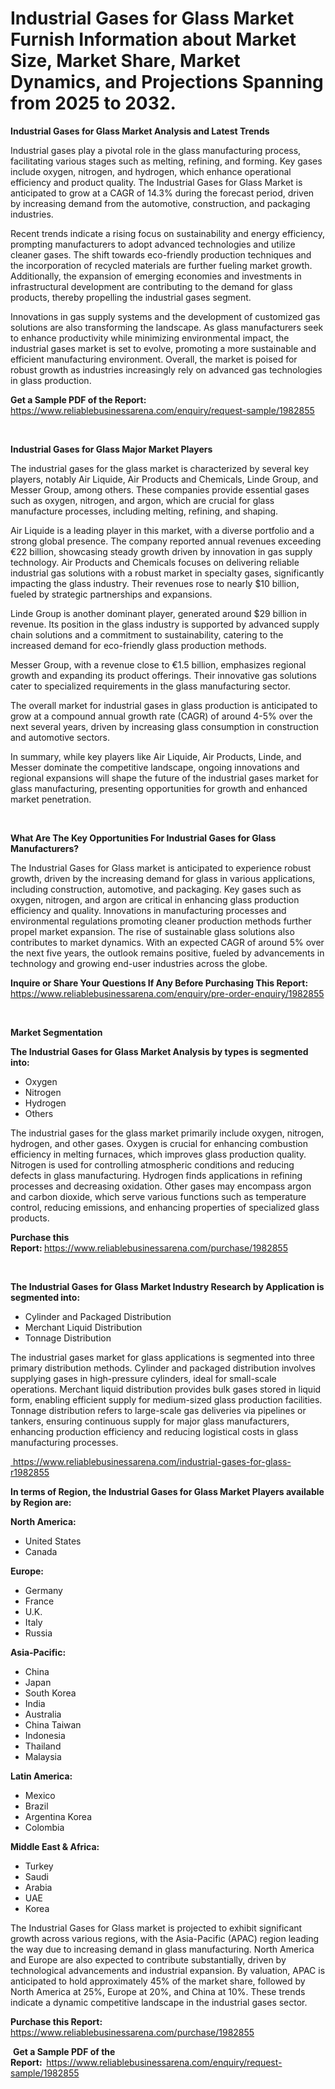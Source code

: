<p><h1>Industrial Gases for Glass Market Furnish Information about Market Size, Market Share, Market Dynamics, and Projections Spanning from 2025 to 2032.</h1></p><p><strong>Industrial Gases for Glass Market Analysis and Latest Trends</strong></p>
<p><p>Industrial gases play a pivotal role in the glass manufacturing process, facilitating various stages such as melting, refining, and forming. Key gases include oxygen, nitrogen, and hydrogen, which enhance operational efficiency and product quality. The Industrial Gases for Glass Market is anticipated to grow at a CAGR of 14.3% during the forecast period, driven by increasing demand from the automotive, construction, and packaging industries.</p><p>Recent trends indicate a rising focus on sustainability and energy efficiency, prompting manufacturers to adopt advanced technologies and utilize cleaner gases. The shift towards eco-friendly production techniques and the incorporation of recycled materials are further fueling market growth. Additionally, the expansion of emerging economies and investments in infrastructural development are contributing to the demand for glass products, thereby propelling the industrial gases segment.</p><p>Innovations in gas supply systems and the development of customized gas solutions are also transforming the landscape. As glass manufacturers seek to enhance productivity while minimizing environmental impact, the industrial gases market is set to evolve, promoting a more sustainable and efficient manufacturing environment. Overall, the market is poised for robust growth as industries increasingly rely on advanced gas technologies in glass production.</p></p>
<p><strong>Get a Sample PDF of the Report:&nbsp;</strong> <a href="https://www.reliablebusinessarena.com/enquiry/request-sample/1982855?utm_campaign=2632&utm_medium=2&utm_source=Github&utm_content=ia&utm_term=15042025&utm_id=industrial-gases-for-glass">https://www.reliablebusinessarena.com/enquiry/request-sample/1982855</a></p>
<p>&nbsp;</p>
<p><strong>Industrial Gases for Glass Major Market Players</strong></p>
<p><p>The industrial gases for the glass market is characterized by several key players, notably Air Liquide, Air Products and Chemicals, Linde Group, and Messer Group, among others. These companies provide essential gases such as oxygen, nitrogen, and argon, which are crucial for glass manufacture processes, including melting, refining, and shaping.</p><p>Air Liquide is a leading player in this market, with a diverse portfolio and a strong global presence. The company reported annual revenues exceeding €22 billion, showcasing steady growth driven by innovation in gas supply technology. Air Products and Chemicals focuses on delivering reliable industrial gas solutions with a robust market in specialty gases, significantly impacting the glass industry. Their revenues rose to nearly $10 billion, fueled by strategic partnerships and expansions.</p><p>Linde Group is another dominant player, generated around $29 billion in revenue. Its position in the glass industry is supported by advanced supply chain solutions and a commitment to sustainability, catering to the increased demand for eco-friendly glass production methods.</p><p>Messer Group, with a revenue close to €1.5 billion, emphasizes regional growth and expanding its product offerings. Their innovative gas solutions cater to specialized requirements in the glass manufacturing sector.</p><p>The overall market for industrial gases in glass production is anticipated to grow at a compound annual growth rate (CAGR) of around 4-5% over the next several years, driven by increasing glass consumption in construction and automotive sectors.</p><p>In summary, while key players like Air Liquide, Air Products, Linde, and Messer dominate the competitive landscape, ongoing innovations and regional expansions will shape the future of the industrial gases market for glass manufacturing, presenting opportunities for growth and enhanced market penetration.</p></p>
<p>&nbsp;</p>
<p><strong>What Are The Key Opportunities For Industrial Gases for Glass Manufacturers?</strong></p>
<p><p>The Industrial Gases for Glass market is anticipated to experience robust growth, driven by the increasing demand for glass in various applications, including construction, automotive, and packaging. Key gases such as oxygen, nitrogen, and argon are critical in enhancing glass production efficiency and quality. Innovations in manufacturing processes and environmental regulations promoting cleaner production methods further propel market expansion. The rise of sustainable glass solutions also contributes to market dynamics. With an expected CAGR of around 5% over the next five years, the outlook remains positive, fueled by advancements in technology and growing end-user industries across the globe.</p></p>
<p><strong>Inquire or Share Your Questions If Any Before Purchasing This Report:</strong> <a href="https://www.reliablebusinessarena.com/enquiry/pre-order-enquiry/1982855?utm_campaign=2632&utm_medium=2&utm_source=Github&utm_content=ia&utm_term=15042025&utm_id=industrial-gases-for-glass">https://www.reliablebusinessarena.com/enquiry/pre-order-enquiry/1982855</a></p>
<p>&nbsp;</p>
<p><strong>Market Segmentation</strong></p>
<p><strong>The Industrial Gases for Glass Market Analysis by types is segmented into:</strong></p>
<p><ul><li>Oxygen</li><li>Nitrogen</li><li>Hydrogen</li><li>Others</li></ul></p>
<p><p>The industrial gases for the glass market primarily include oxygen, nitrogen, hydrogen, and other gases. Oxygen is crucial for enhancing combustion efficiency in melting furnaces, which improves glass production quality. Nitrogen is used for controlling atmospheric conditions and reducing defects in glass manufacturing. Hydrogen finds applications in refining processes and decreasing oxidation. Other gases may encompass argon and carbon dioxide, which serve various functions such as temperature control, reducing emissions, and enhancing properties of specialized glass products.</p></p>
<p><strong>Purchase this Report:&nbsp;</strong><a href="https://www.reliablebusinessarena.com/purchase/1982855?utm_campaign=2632&utm_medium=2&utm_source=Github&utm_content=ia&utm_term=15042025&utm_id=industrial-gases-for-glass">https://www.reliablebusinessarena.com/purchase/1982855</a></p>
<p>&nbsp;</p>
<p><strong>The Industrial Gases for Glass Market Industry Research by Application is segmented into:</strong></p>
<p><ul><li>Cylinder and Packaged Distribution</li><li>Merchant Liquid Distribution</li><li>Tonnage Distribution</li></ul></p>
<p><p>The industrial gases market for glass applications is segmented into three primary distribution methods. Cylinder and packaged distribution involves supplying gases in high-pressure cylinders, ideal for small-scale operations. Merchant liquid distribution provides bulk gases stored in liquid form, enabling efficient supply for medium-sized glass production facilities. Tonnage distribution refers to large-scale gas deliveries via pipelines or tankers, ensuring continuous supply for major glass manufacturers, enhancing production efficiency and reducing logistical costs in glass manufacturing processes.</p></p>
<p><a href="https://www.reliablebusinessarena.com/industrial-gases-for-glass-r1982855?utm_campaign=2632&utm_medium=2&utm_source=Github&utm_content=ia&utm_term=15042025&utm_id=industrial-gases-for-glass">&nbsp;https://www.reliablebusinessarena.com/industrial-gases-for-glass-r1982855</a></p>
<p><strong>In terms of Region, the Industrial Gases for Glass Market Players available by Region are:</strong></p>
<p>
    <p> <strong> North America: </strong>
        <ul>
            <li>United States</li>
            <li>Canada</li>
        </ul>
        </p> 
    <p> <strong> Europe: </strong>
        <ul>
            <li>Germany</li>
            <li>France</li>
            <li>U.K.</li>
            <li>Italy</li>
            <li>Russia</li>
        </ul>
        </p> 
    <p> <strong> Asia-Pacific: </strong>
        <ul>
            <li>China</li>
            <li>Japan</li>
            <li>South Korea</li>
            <li>India</li>
            <li>Australia</li>
            <li>China Taiwan</li>
            <li>Indonesia</li>
            <li>Thailand</li>
            <li>Malaysia</li>
        </ul>
        </p> 
    <p> <strong> Latin America: </strong>
        <ul>
            <li>Mexico</li>
            <li>Brazil</li>
            <li>Argentina Korea</li>
            <li>Colombia</li>
        </ul>
        </p> 
    <p> <strong> Middle East & Africa: </strong>
        <ul>
            <li>Turkey</li>
            <li>Saudi</li>
            <li>Arabia</li>
            <li>UAE</li>
            <li>Korea</li>
        </ul>
    </p>
    </p>
<p><p>The Industrial Gases for Glass market is projected to exhibit significant growth across various regions, with the Asia-Pacific (APAC) region leading the way due to increasing demand in glass manufacturing. North America and Europe are also expected to contribute substantially, driven by technological advancements and industrial expansion. By valuation, APAC is anticipated to hold approximately 45% of the market share, followed by North America at 25%, Europe at 20%, and China at 10%. These trends indicate a dynamic competitive landscape in the industrial gases sector.</p></p>
<p><strong>Purchase this Report: </strong><a href="https://www.reliablebusinessarena.com/purchase/1982855?utm_campaign=2632&utm_medium=2&utm_source=Github&utm_content=ia&utm_term=15042025&utm_id=industrial-gases-for-glass">https://www.reliablebusinessarena.com/purchase/1982855</a></p>
<p>&nbsp;<strong>Get a Sample PDF of the Report:&nbsp;&nbsp;</strong><a href="https://www.reliablebusinessarena.com/enquiry/request-sample/1982855?utm_campaign=2632&utm_medium=2&utm_source=Github&utm_content=ia&utm_term=15042025&utm_id=industrial-gases-for-glass">https://www.reliablebusinessarena.com/enquiry/request-sample/1982855</a></p>
<p><strong></strong></p>
<p><p></p><p></p><p></p></p>